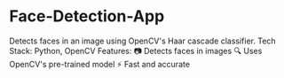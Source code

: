 # Face-Detection-App
Detects faces in an image using OpenCV's Haar cascade classifier.  Tech Stack: Python, OpenCV  Features: 📷 Detects faces in images 🔍 Uses OpenCV's pre-trained model ⚡ Fast and accurate

